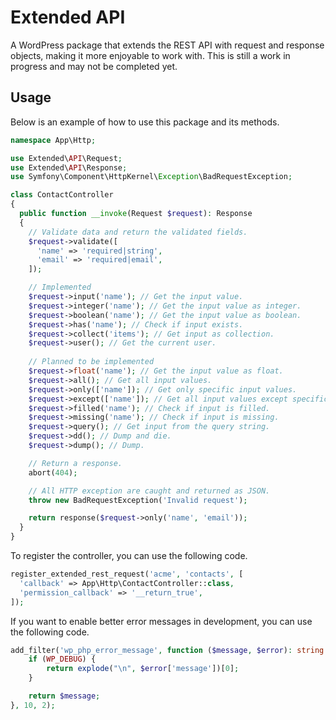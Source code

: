 # Extended API

A WordPress package that extends the REST API with request and response objects, making it more enjoyable to work with. This is still a work in progress and may not be completed yet.

## Usage

Below is an example of how to use this package and its methods.

```php
namespace App\Http;

use Extended\API\Request;
use Extended\API\Response;
use Symfony\Component\HttpKernel\Exception\BadRequestException;

class ContactController 
{
  public function __invoke(Request $request): Response
  {
    // Validate data and return the validated fields.
    $request->validate([
      'name' => 'required|string',
      'email' => 'required|email',
    ]);

    // Implemented
    $request->input('name'); // Get the input value.
    $request->integer('name'); // Get the input value as integer.
    $request->boolean('name'); // Get the input value as boolean.
    $request->has('name'); // Check if input exists.
    $request->collect('items'); // Get input as collection.
    $request->user(); // Get the current user.
    
    // Planned to be implemented
    $request->float('name'); // Get the input value as float.
    $request->all(); // Get all input values.
    $request->only(['name']); // Get only specific input values.
    $request->except(['name']); // Get all input values except specific ones.
    $request->filled('name'); // Check if input is filled.
    $request->missing('name'); // Check if input is missing.
    $request->query(); // Get input from the query string.
    $request->dd(); // Dump and die.
    $request->dump(); // Dump.

    // Return a response.
    abort(404);

    // All HTTP exception are caught and returned as JSON.
    throw new BadRequestException('Invalid request');

    return response($request->only('name', 'email'));
  }
}
```

To register the controller, you can use the following code.

```php
register_extended_rest_request('acme', 'contacts', [
  'callback' => App\Http\ContactController::class,
  'permission_callback' => '__return_true',
]);
```

If you want to enable better error messages in development, you can use the following code.

```php
add_filter('wp_php_error_message', function ($message, $error): string {
    if (WP_DEBUG) {
        return explode("\n", $error['message'])[0];
    }

    return $message;
}, 10, 2);
```

